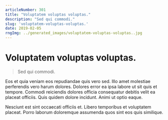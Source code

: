 ```yaml
---
articleNumber: 301
title: "Voluptatem voluptas voluptas."
description: "Sed qui commodi."
slug: 'voluptatem-voluptas-voluptas.'
date: 2019-02-05
rngImg: ../generated_images/voluptatem-voluptas-voluptas..jpg
---
```


# Voluptatem voluptas voluptas.

> Sed qui commodi.

Eos et quia veniam eos repudiandae quis vero sed. Illo amet molestiae perferendis vero harum dolores. Dolores error ea ipsa labore ut sit quis et tempore. Commodi reiciendis dolores officia consequatur debitis velit ea placeat officiis. Quis quidem dolore incidunt. Animi ut optio eaque.
 Nesciunt est sint occaecati officiis et. Libero temporibus et voluptatem placeat. Porro laborum doloremque assumenda quos sint eos quis similique.
